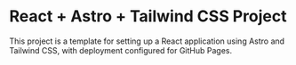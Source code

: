 # React + Astro + Tailwind CSS Project

This project is a template for setting up a React application using Astro and Tailwind CSS, with deployment configured for GitHub Pages.
